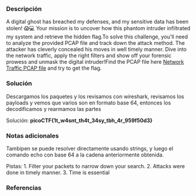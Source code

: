 
### Descripción 
A digital ghost has breached my defenses, and my sensitive data has been stolen! 😱💻 Your mission is to uncover how this phantom intruder infiltrated my system and retrieve the hidden flag.To solve this challenge, you'll need to analyze the provided PCAP file and track down the attack method. The attacker has cleverly concealed his moves in well timely manner. Dive into the network traffic, apply the right filters and show off your forensic prowess and unmask the digital intruder!Find the PCAP file here [Network Traffic PCAP file](https://challenge-files.picoctf.net/c_verbal_sleep/a917f567b9cc0f1a730a7801b309955df4d2234a8114326857b9759e9e5d0453/myNetworkTraffic.pcap) and try to get the flag.
### Solución
Descargamos los paquetes y los revisamos con wireshark, revisamos los payloads y vemos que varios son en formato base 64, entonces los decodificamos y rearmamos las partes

Solución: **picoCTF{1t_w4snt_th4t_34sy_tbh_4r_959f50d3}**
### Notas adicionales
Tambipen se puede resolver directamente usando strings, y luego el comando echo con base 64 a la cadena anteriormente obtenida. 

Pistas: 
	1. Filter your packets to narrow down your search.
	2. Attacks were done in timely manner.
	3. Time is essential

### Referencias 













